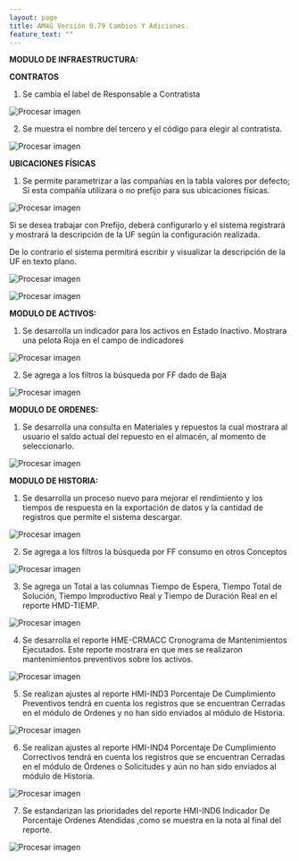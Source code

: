 ```yaml
---
layout: page
title: AM4G Versión 0.79 Cambios Y Adiciones.
feature_text: ""
---
```

**MODULO DE INFRAESTRUCTURA:**  



**CONTRATOS**




1. Se cambia el label de Responsable a Contratista 


![Procesar imagen](../../assets/images/Version79/imagen1.png)

2. Se muestra el nombre del tercero y el código para elegir al contratista.

![Procesar imagen](../../assets/images/Version79/imagen2.png)


**UBICACIONES FÍSICAS**



1. Se permite parametrizar a las compañías en la tabla valores por defecto; Si esta compañía utilizara o no prefijo para sus ubicaciones físicas.


![Procesar imagen](../../assets/images/Version79/imagen3.png)

Si se desea trabajar con Prefijo, deberá configurarlo y el sistema registrará y mostrará la descripción de la UF según la configuración realizada.



De lo contrario el sistema permitirá escribir y visualizar la descripción de la UF en texto plano.

![Procesar imagen](../../assets/images/Version79/imagen4.png)

![Procesar imagen](../../assets/images/Version79/imagen5.png)

**MODULO DE ACTIVOS:** 




1. Se desarrolla un indicador para los activos en Estado Inactivo. Mostrara una pelota Roja en el campo de indicadores

![Procesar imagen](../../assets/images/Version79/imagen6.png)

2. Se agrega a los filtros la búsqueda por FF dado de Baja

![Procesar imagen](../../assets/images/Version79/imagen7.png)

**MODULO DE ORDENES:**



1. Se desarrolla una consulta en Materiales y repuestos la cual mostrara al usuario el saldo actual del repuesto en el almacén, al momento de seleccionarlo.

![Procesar imagen](../../assets/images/Version79/imagen8.png)


**MODULO DE HISTORIA:**



1. Se desarrolla un proceso nuevo para mejorar el rendimiento y los tiempos de respuesta en la exportación de datos y la cantidad de registros que permite el sistema descargar.

![Procesar imagen](../../assets/images/Version79/imagen9.png)

2. Se agrega a los filtros la búsqueda por FF consumo en otros Conceptos


![Procesar imagen](../../assets/images/Version79/imagen10.png)

3. Se agrega un Total a las columnas Tiempo de Espera, Tiempo Total de Solución, Tiempo Improductivo Real y Tiempo de Duración Real en el reporte HMD-TIEMP.

![Procesar imagen](../../assets/images/Version79/imagen12.png)

4. Se desarrolla el reporte HME-CRMACC Cronograma de Mantenimientos Ejecutados.
 Este reporte mostrara en que mes se realizaron mantenimientos preventivos sobre los activos.


![Procesar imagen](../../assets/images/Version79/imagen13.png)


5. Se realizan ajustes al reporte HMI-IND3 Porcentaje De Cumplimiento Preventivos
 tendrá en cuenta los registros que se encuentran Cerradas en el módulo de Ordenes y no han sido enviados al módulo de Historia.

![Procesar imagen](../../assets/images/Version79/imagen14.png)

6. Se realizan ajustes al reporte HMI-IND4 Porcentaje De Cumplimiento Correctivos
 tendrá en cuenta los registros que se encuentran Cerradas en el módulo de Órdenes o Solicitudes y aún no han sido enviados al módulo de Historia.


![Procesar imagen](../../assets/images/Version79/imagen15.png)

7. Se estandarizan las prioridades del reporte HMI-IND6 Indicador De Porcentaje Ordenes Atendidas ,como se muestra en la nota al final del reporte.

![Procesar imagen](../../assets/images/Version79/imagen16.png)


